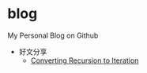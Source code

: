 # blog
My Personal Blog on Github

- 好文分享
    - [Converting Recursion to Iteration](https://secweb.cs.odu.edu/~zeil/cs361/web/website/Lectures/recursionConversion/page/recursionConversion.html)

